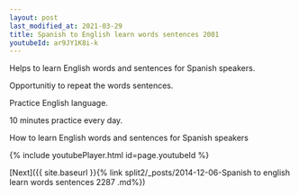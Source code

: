```yaml
---
layout: post
last_modified_at: 2021-03-29
title: Spanish to English learn words sentences 2001 
youtubeId: ar9JY1K8i-k
---
```

 
 
Helps to learn English words and sentences for Spanish speakers.

Opportunitiy to repeat the words sentences. 

Practice English language. 
 
10 minutes practice every day. 
 
How to learn English words and sentences for Spanish speakers 
 
{% include youtubePlayer.html id=page.youtubeId %}
 
 
[Next]({{ site.baseurl }}{% link  split2/_posts/2014-12-06-Spanish to english learn words sentences 2287 .md%})
 
